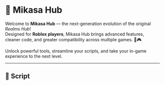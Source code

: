 # 🌟 Mikasa Hub

Welcome to **Mikasa Hub** — the next-generation evolution of the original *Realms Hub*!  
Designed for **Roblox players**, Mikasa Hub brings advanced features, cleaner code, and greater compatibility across multiple games. 🚀🎮

Unlock powerful tools, streamline your scripts, and take your in-game experience to the next level.

---

## 📜 Script 

```lua
